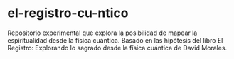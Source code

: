 # el-registro-cu-ntico
Repositorio experimental que explora la posibilidad de mapear la espiritualidad desde la física cuántica. Basado en las hipótesis del libro El Registro: Explorando lo sagrado desde la física cuántica de David Morales.
